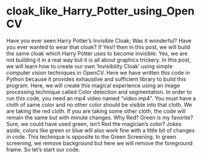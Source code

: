 # cloak_like_Harry_Potter_using_OpenCV
Have you ever seen Harry Potter’s Invisible Cloak; Was it wonderful? Have you ever wanted to wear that cloak? If Yes!! then in this post, we will build the same cloak which Harry Potter uses to become invisible. Yes, we are not building it in a real way but it is all about graphics trickery.  In this post, we will learn how to create our own ‘Invisibility Cloak’ using simple computer vision techniques in OpenCV. Here we have written this code in Python because it provides exhaustive and sufficient library to build this program.  Here, we will create this magical experience using an image processing technique called Color detection and segmentation. In order to run this code, you need an mp4 video named “video.mp4“. You must have a cloth of same color and no other color should be visible into that cloth. We are taking the red cloth. If you are taking some other cloth, the code will remain the same but with minute changes.  Why Red? Green is my favorite? Sure, we could have used green, isn’t Red the magician’s color? Jokes aside, colors like green or blue will also work fine with a little bit of changes in code. This technique is opposite to the Green Screening. In green screening, we remove background but here we will remove the foreground frame. So let’s start our code. 
